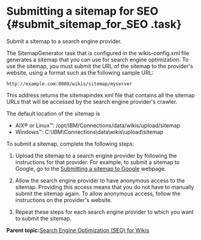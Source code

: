 # Submitting a sitemap for SEO {#submit_sitemap_for_SEO .task}

Submit a sitemap to a search engine provider.

The SitemapGenerator task that is configured in the wikis-config.xml file generates a sitemap that you can use for search engine optimization. To use the sitemap, you must submit the URL of the sitemap to the provider's website, using a format such as the following sample URL:

```
http://example.com:8080/wikis/sitemap/myserver 
```

This address returns the sitemapindex.xml file that contains all the sitemap URLs that will be accessed by the search engine provider's crawler.

The default location of the sitemap is

-   AIX® or Linux™: /opt/IBM/Connections/data/wikis/upload/sitemap
-   Windows™: C:\\IBM\\Connections\\data\\wikis\\upload\\sitemap

To submit a sitemap, complete the following steps:

1.  Upload the sitemap to a search engine provider by following the instructions for that provider. For example, to submit a sitemap to Google, go to the [Submitting a sitemap to Google](http://support.google.com/sites/bin/answer.py?hl=en&answer=100283) webpage.

2.  Allow the search engine provider to have anonymous access to the sitemap. Providing this access means that you do not have to manually submit the sitemap again. To allow anonymous access, follow the instructions on the provider's website.

3.  Repeat these steps for each search engine provider to which you want to submit the sitemap.


**Parent topic:**[Search Engine Optimization \(SEO\) for Wikis](../admin/c_admin_wikis_SEO.md)

